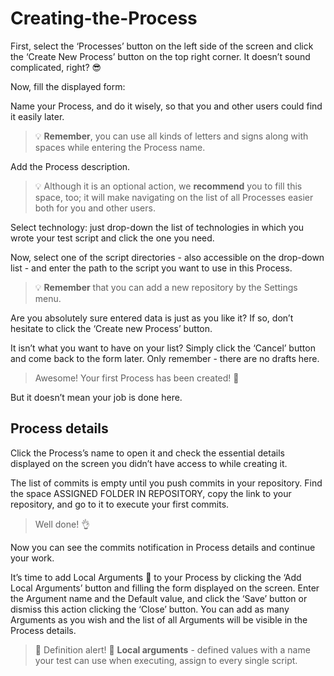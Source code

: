# Creating-the-Process

First, select the ‘Processes’ button on the left side of the screen and click the ‘Create New Process’ button on the top right corner. 
It doesn’t sound complicated, right? 😎

Now, fill the displayed form:




Name your Process, and do it wisely, so that you and other users could find it easily later. 

<!-- theme: warning -->
>💡 **Remember**, you can use all kinds of letters and signs along with spaces while entering the Process name.

Add the Process description. 

<!-- theme: warning -->
>💡 Although it is an optional action, we **recommend** you to fill this space, too; it will make navigating on the list of all Processes easier both for you and other users. 

Select technology: just drop-down the list of technologies in which you wrote your test script and click the one you need. 

Now, select one of the script directories - also accessible on the drop-down list - and enter the path to the script you want to use in this Process.

<!-- theme: warning -->
>💡 **Remember** that you can add a new repository by the Settings menu. 

Are you absolutely sure entered data is just as you like it? If so, don’t hesitate to click the ‘Create new Process’ button. 

It isn’t what you want to have on your list? Simply click the ‘Cancel’ button and come back to the form later. Only remember - there are no drafts here. 

<!-- theme: success -->
>Awesome! Your first Process has been created! 🙌

But it doesn’t mean your job is done here. 
## Process details
Click the Process’s name to open it and check the essential details displayed on the screen you didn’t have access to while creating it. 


The list of commits is empty until you push commits in your repository.
Find the space ASSIGNED FOLDER IN REPOSITORY, copy the link to your repository, and go to it to execute your first commits. 

<!-- theme: success -->
>Well done! 👌

Now you can see the commits notification in Process details and continue your work.


It’s time to add Local Arguments 💬 to your Process by clicking the ‘Add Local Arguments’ button and filling the form displayed on the screen. Enter the Argument name and the Default value, and click the ‘Save’ button or dismiss this action clicking the ‘Close’ button. You can add as many Arguments as you wish and the list of all Arguments will be visible in the Process details. 

>💬 Definition alert! 🔔
>**Local arguments** - defined values with a name your test can use when executing, assign to every single script.